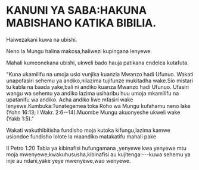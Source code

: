 # KANUNI YA SABA:HAKUNA MABISHANO KATIKA BIBILIA.

Haiwezakani kuwa na ubishi.

Neno la Mungu halina makosa,haliwezi kupingana lenyewe.

Mahali kumeonekana ubishi, ukweli bado hauja patikana endelea kutafuta.

\"Kuna ukamilifu na umoja usio vunjika kuanzia Mwanzo hadi Ufunuo.
Wakati unapofasiri sehemu ya andiko,nilazima tujifunze mukitadha
wake.Sio mistari tu kabla na baada yake,bali ni andiko kuanza Mwanzo
hadi Ufunuo. Ufasiri wangu wa sehemu ya andiko lazima usiharibu huu
umoja mkamilifu na upatanifu wa andiko. Acha andiko liwe mfasiri wake
lenyewe.Kumbuka:Tunategemea toka Roho wa Mungu kufahamu neno lake (Yohn
16:13; I Wakr. 2:6--14).Muombe Mungu akuonyeshe ukweli wake (Yakb
1:5).\"

Wakati wakuthibitisha fundisho moja kutoka kifungu,lazima kamwe usiondoe
fundisho lolote la maandiko matakatifu mahali pake

II Petro 1:20 Tabia ya kibinafisi hufungamana ,yenyewe kwa yenyewe mtu
moja mwenyewe;kwakuhususha,kibinafisi au kujitenga:---kuwa sehemu ya
inje au ndani,yake yeye mwenyewe,wao wenyewe.
